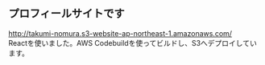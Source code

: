 ## プロフィールサイトです
http://takumi-nomura.s3-website-ap-northeast-1.amazonaws.com/<br>
Reactを使いました。AWS Codebuildを使ってビルドし、S3へデプロイしています。<br><br>
